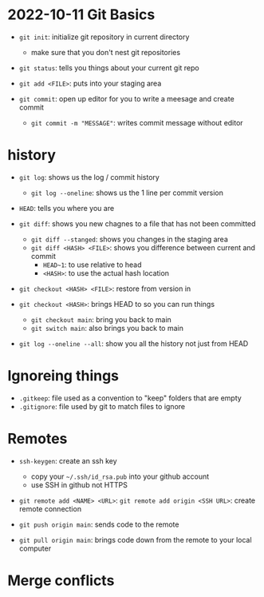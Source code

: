 # 2022-10-11 Git Basics

- `git init`: initialize git repository in current directory
    - make sure that you don't nest git repositories
- `git status`: tells you things about your current git repo

- `git add <FILE>`: puts <FILE> into your staging area
- `git commit`: open up editor for you to write a meesage and create commit
    - `git commit -m "MESSAGE"`: writes commit message without editor

# history

- `git log`: shows us the log / commit history
    - `git log --oneline`: shows us the 1 line per commit version

- `HEAD`: tells you where you are
- `git diff`: shows you new chagnes to a file that has not been committed
    - `git diff --stanged`: shows you changes in the staging area
    - `git diff <HASH> <FILE>`: shows you difference between current and commit
        - `HEAD~1`: to use relative to head
        - `<HASH>`: to use the actual hash location

- `git checkout <HASH> <FILE>`: restore <FILE> from version in <HASH>
- `git checkout <HASH>`: brings HEAD to <HASH> so you can run things
    - `git checkout main`: bring you back to main
    - `git switch main`: also brings you back to main
- `git log --oneline --all`: show you all the history not just from HEAD

# Ignoreing things

- `.gitkeep`: file used as a convention to "keep" folders that are empty
- `.gitignore`: file used by git to match files to ignore

# Remotes

- `ssh-keygen`: create an ssh key
    - copy your `~/.ssh/id_rsa.pub` into your github account
    - use SSH in github not HTTPS

- `git remote add <NAME> <URL>`: `git remote add origin <SSH URL>`: create remote connection
- `git push origin main`: sends code to the remote
- `git pull origin main`: brings code down from the remote to your local computer

# Merge conflicts
